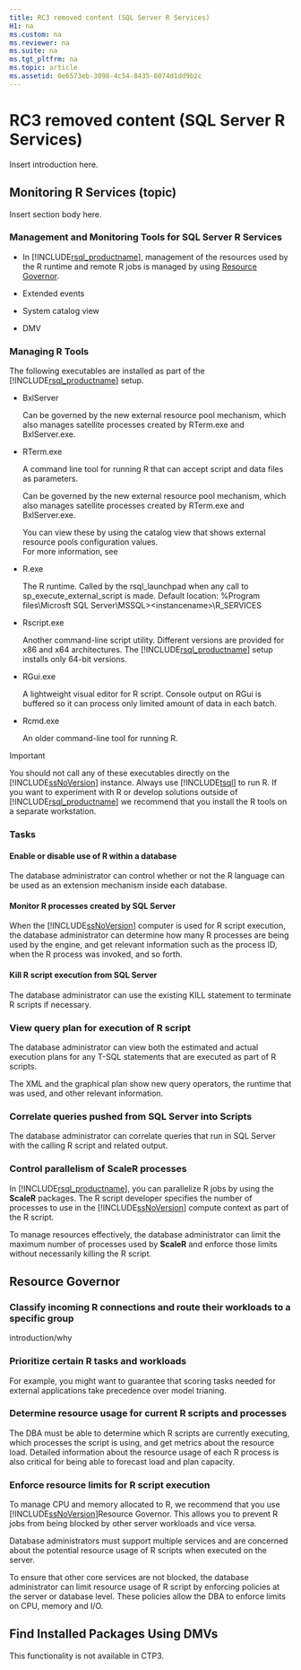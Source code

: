 ```yaml
---
title: RC3 removed content (SQL Server R Services)
H1: na
ms.custom: na
ms.reviewer: na
ms.suite: na
ms.tgt_pltfrm: na
ms.topic: article
ms.assetid: 0e6573eb-3098-4c54-8435-8074d1dd9b2c
---
```

# RC3 removed content (SQL Server R Services)
  Insert introduction here.  
  
## Monitoring R Services (topic)  
 Insert section body here.  
  
### Management and Monitoring Tools for SQL Server R Services  
  
-   In [!INCLUDE[rsql_productname](../../Topics/TopicNameContainA/includes/rsql_productname_md.md)], management of the resources used by the R runtime and remote R jobs is managed by using [Resource Governor](../../Topics/TopicNameNotContainA/Resource-Governor.md).  
  
-   Extended events  
  
-   System catalog view  
  
-   DMV  
  
### Managing R Tools  
 The following executables are installed as part of the [!INCLUDE[rsql_productname](../../Topics/TopicNameContainA/includes/rsql_productname_md.md)] setup.  
  
-   BxlServer  
  
     Can be governed by the new external resource pool mechanism, which also manages satellite processes created by RTerm.exe and  BxlServer.exe.  
  
-   RTerm.exe  
  
     A command line tool for running R that can accept script and data files as parameters.  
  
     Can be governed by the new external resource pool mechanism, which also manages satellite processes created by RTerm.exe and  BxlServer.exe.  
  
     You can view these by using the catalog view that shows external resource pools configuration values.  
    For more information, see  
  
-   R.exe  
  
     The R runtime. Called by the rsql_launchpad when any call to sp_execute_external_script is made. Default location: %Program files\Microsft SQL Server\MSSQL><instancename\>\R_SERVICES  
  
-   Rscript.exe  
  
     Another command-line script utility. Different versions are provided for x86 and x64 architectures. The [!INCLUDE[rsql_productname](../../Topics/TopicNameContainA/includes/rsql_productname_md.md)] setup installs only 64-bit versions.  
  
-   RGui.exe  
  
     A lightweight visual editor for R script. Console output on RGui is buffered so it can process only limited amount of data in each batch.  
  
-   Rcmd.exe  
  
     An older command-line tool for running R.  
  
> [!IMPORTANT]  
>  You should not call any of these executables directly on the [!INCLUDE[ssNoVersion](../../Topics/TopicNameContainA/includes/ssNoVersion_md.md)] instance. Always use [!INCLUDE[tsql](../../Topics/TopicNameContainA/includes/tsql_md.md)] to run R. If you want to experiment with R or develop solutions outside of [!INCLUDE[rsql_productname](../../Topics/TopicNameContainA/includes/rsql_productname_md.md)] we recommend that you install the R tools on a separate workstation.  
  
### Tasks  
  
#### Enable or disable use of R within a database  
 The database administrator can control whether or not the R language can be used as an extension mechanism inside each database.  
  
#### Monitor R processes created by SQL Server  
 When the [!INCLUDE[ssNoVersion](../../Topics/TopicNameContainA/includes/ssNoVersion_md.md)] computer is used for R script execution, the database administrator can determine how many R processes are being used by the engine, and get relevant information such as the process ID, when the R process was invoked, and so forth.  
  
#### Kill R script execution from SQL Server  
 The database administrator can use the existing KILL statement to terminate R scripts if necessary.  
  
### View query plan for execution of R script  
 The database administrator can view both the estimated and actual execution plans for any T-SQL statements that are executed as part of  R scripts.  
  
 The XML and the graphical plan show new query operators, the runtime that was used, and other relevant information.  
  
### Correlate queries pushed from SQL Server into Scripts  
 The database administrator can correlate queries that run in SQL Server with the calling R script and related output.  
  
### Control parallelism of ScaleR processes  
 In [!INCLUDE[rsql_productname](../../Topics/TopicNameContainA/includes/rsql_productname_md.md)], you can parallelize R jobs by using the **ScaleR** packages. The R script developer specifies the number of processes to use in the [!INCLUDE[ssNoVersion](../../Topics/TopicNameContainA/includes/ssNoVersion_md.md)] compute context as part of the R script.  
  
 To manage resources effectively, the database administrator can limit the maximum number of processes used by **ScaleR** and enforce those limits without necessarily killing the R script.  
  
## Resource Governor  
  
### Classify incoming R connections and route their workloads to a specific group  
 introduction/why  
  
### Prioritize certain R tasks and workloads  
 For example, you might want to guarantee that scoring tasks needed for external applications take precedence over model trianing.  
  
### Determine resource usage for current R scripts and processes  
 The DBA must be able to determine which R scripts are currently executing, which processes the script is using, and  get metrics about the resource load. Detailed information about the resource usage of each R process is also critical for being able to forecast load and plan capacity.  
  
### Enforce resource limits for R script execution  
 To manage CPU and memory allocated to R, we recommend that you use [!INCLUDE[ssNoVersion](../../Topics/TopicNameContainA/includes/ssNoVersion_md.md)]Resource Governor. This allows you to prevent R jobs from being blocked by other server workloads and vice versa.  
  
 Database administrators must support multiple services and are concerned about the potential resource usage of R scripts when executed on the server.  
  
 To ensure that other core services are not blocked, the database administrator can limit resource usage of R script by enforcing policies at the server or database level. These policies allow the DBA to enforce limits on CPU, memory and I/O.  
  
## Find Installed Packages Using DMVs  
 This functionality is not available in CTP3.  
  
  